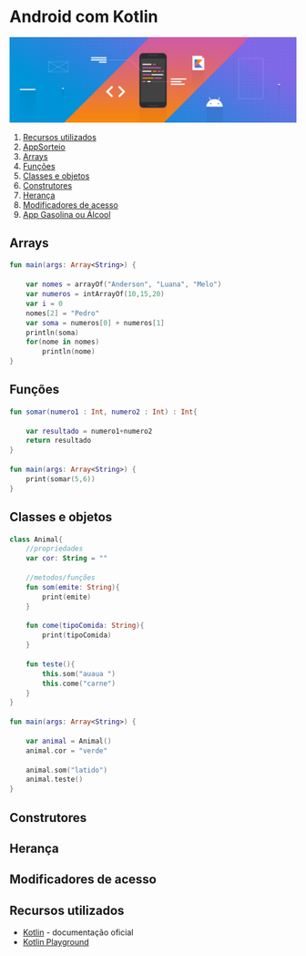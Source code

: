 # Android com Kotlin

![Kotlin banner](../assets/images/kotlin.png)

1. [Recursos utilizados](#recursos-utilizados)
1. [AppSorteio](/AppSorteio)
1. [Arrays](#arrays)
1. [Funções](#funções)
1. [Classes e objetos](#classes-e-objetos)
1. [Construtores](#construtores)
1. [Herança](#herança)
1. [Modificadores de acesso](#modificadores-de-acesso)
1. [App Gasolina ou Álcool](AppGasolinaXAlcool)

## Arrays
```kotlin
fun main(args: Array<String>) {
    
    var nomes = arrayOf("Anderson", "Luana", "Melo")
    var numeros = intArrayOf(10,15,20)
    var i = 0
    nomes[2] = "Pedro"
    var soma = numeros[0] + numeros[1]
    println(soma)
    for(nome in nomes)
    	println(nome)
}
```
## Funções
```kotlin
fun somar(numero1 : Int, numero2 : Int) : Int{
    	
    var resultado = numero1+numero2
    return resultado
}

fun main(args: Array<String>) {
    print(somar(5,6))
}
```

## Classes e objetos
```kotlin
class Animal{
    //propriedades
    var cor: String = ""
	
	//metodos/funções
	fun som(emite: String){
        print(emite)
    }
    
    fun come(tipoComida: String){
        print(tipoComida)
    }
    
    fun teste(){
        this.som("auaua ")
        this.come("carne")
    }
}

fun main(args: Array<String>) {

    var animal = Animal()
    animal.cor = "verde"
    
    animal.som("latido")
    animal.teste()
}
```

## Construtores

## Herança

## Modificadores de acesso

## Recursos utilizados

- [Kotlin](https://kotlinlang.org/) - documentação oficial
- [Kotlin Playground](https://play.kotlinlang.org/)

